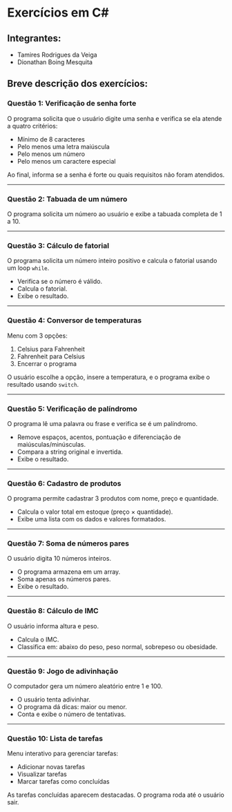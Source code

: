 # Exercícios em C#


## Integrantes:
- Tamires Rodrigues da Veiga
- Dionathan Boing Mesquita


## Breve descrição dos exercícios:

### Questão 1: Verificação de senha forte
O programa solicita que o usuário digite uma senha e verifica se ela atende a quatro critérios:
- Mínimo de 8 caracteres
- Pelo menos uma letra maiúscula
- Pelo menos um número
- Pelo menos um caractere especial

Ao final, informa se a senha é forte ou quais requisitos não foram atendidos.

---

### Questão 2: Tabuada de um número
O programa solicita um número ao usuário e exibe a tabuada completa de 1 a 10.

---

### Questão 3: Cálculo de fatorial
O programa solicita um número inteiro positivo e calcula o fatorial usando um loop `while`.
- Verifica se o número é válido.
- Calcula o fatorial.
- Exibe o resultado.

---

### Questão 4: Conversor de temperaturas
Menu com 3 opções:
1. Celsius para Fahrenheit  
2. Fahrenheit para Celsius  
3. Encerrar o programa

O usuário escolhe a opção, insere a temperatura, e o programa exibe o resultado usando `switch`.

---

### Questão 5: Verificação de palíndromo
O programa lê uma palavra ou frase e verifica se é um palíndromo.
- Remove espaços, acentos, pontuação e diferenciação de maiúsculas/minúsculas.
- Compara a string original e invertida.
- Exibe o resultado.

---

### Questão 6: Cadastro de produtos
O programa permite cadastrar 3 produtos com nome, preço e quantidade.
- Calcula o valor total em estoque (preço × quantidade).
- Exibe uma lista com os dados e valores formatados.

---

### Questão 7: Soma de números pares
O usuário digita 10 números inteiros.
- O programa armazena em um array.
- Soma apenas os números pares.
- Exibe o resultado.

---

### Questão 8: Cálculo de IMC
O usuário informa altura e peso.
- Calcula o IMC.
- Classifica em: abaixo do peso, peso normal, sobrepeso ou obesidade.

---

### Questão 9: Jogo de adivinhação
O computador gera um número aleatório entre 1 e 100.
- O usuário tenta adivinhar.
- O programa dá dicas: maior ou menor.
- Conta e exibe o número de tentativas.

---

### Questão 10: Lista de tarefas
Menu interativo para gerenciar tarefas:
- Adicionar novas tarefas
- Visualizar tarefas
- Marcar tarefas como concluídas

As tarefas concluídas aparecem destacadas. O programa roda até o usuário sair.

